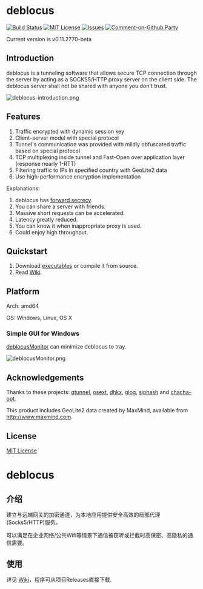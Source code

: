 # deblocus

[![Build Status](https://travis-ci.org/Lafeng/deblocus.svg?branch=master)](https://travis-ci.org/Lafeng/deblocus)
[![MIT License](https://img.shields.io/packagist/l/doctrine/orm.svg)](http://opensource.org/licenses/MIT)
[![Issues](https://img.shields.io/github/issues/Lafeng/deblocus.svg)](https://github.com/Lafeng/deblocus/issues)
[![Comment-on-Github.Party](https://img.shields.io/badge/Comment%20on-Github.Party-yellow.svg)](https://github.party/item?id=46)

Current version is v0.11.2770-beta

## Introduction

deblocus is a tunneling software that allows secure TCP connection through the server by acting as a SOCKS5/HTTP proxy server on the client side. The deblocus server shall not be shared with anyone you don't trust.

![deblocus-introduction.png](https://i.imgur.com/FP5A7hE.png)

## Features

1. Traffic encrypted with dynamic session key
2. Client–server model with special protocol
3. Tunnel's communication was provided with mildly obfuscated traffic based on special protocol
4. TCP multiplexing inside tunnel and Fast-Open over application layer (response nearly 1-RTT)
5. Filtering traffic to IPs in specified country with GeoLite2 data
6. Use high-performance encryption implementation

Explanations:

1. deblocus has [forward secrecy](https://en.wikipedia.org/wiki/Forward_secrecy).
2. You can share a server with friends.
3. Massive short requests can be accelerated.
4. Latency greatly reduced.
5. You can know it when inappropriate proxy is used.
6. Could enjoy high throughput.

## Quickstart

1. Download [executables](https://github.com/Lafeng/deblocus/releases) or compile it from source.
2. Read [Wiki](https://github.com/Lafeng/deblocus/wiki).

## Platform

Arch: amd64

OS: Windows, Linux, OS X

### Simple GUI for Windows

[deblocusMonitor](https://github.com/Lafeng/deblocus/releases) can minimize deblocus to tray.

![deblocusMonitor.png](https://i.imgur.com/pdBpKN6m.png)

## Acknowledgements

Thanks to these projects: [qtunnel](https://github.com/getqujing/qtunnel), [osext](https://bitbucket.org/kardianos/osext), [dhkx](https://github.com/monnand/dhkx), [glog](https://github.com/golang/glog), [siphash](https://github.com/dchest/siphash) and [chacha-opt](https://github.com/floodyberry/chacha-opt).

This product includes GeoLite2 data created by MaxMind, available from <http://www.maxmind.com>.

## License

[MIT License](https://github.com/Lafeng/deblocus/blob/master/LICENSE)


# deblocus

## 介绍

建立与远端网关的加密通道，为本地应用提供安全高效的局部代理(Socks5/HTTP)服务。

可以满足在企业网络/公共Wifi等情景下通信被窃听或拦截时高保密、高隐私的通信需要。

## 使用

详见 [Wiki](https://github.com/Lafeng/deblocus/wiki)，程序可从项目Releases直接下载.
